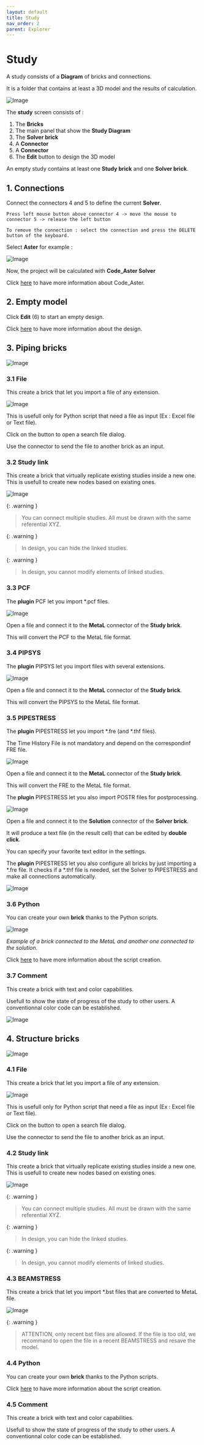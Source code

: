```yaml
---
layout: default
title: Study
nav_order: 2
parent: Explorer
---
```


# Study

A study consists of a **Diagram** of bricks and connections.

It is a folder that contains at least a 3D model and the results of calculation.

![Image](../Images/Study1.jpg)

The **study** screen consists of :

1. The **Bricks**
2. The main panel that show the **Study Diagram**
3. The **Solver brick**
4. A **Connector**
5. A **Connector**
6. The **Edit** button to design the 3D model

An empty study contains at least one **Study brick** and one **Solver brick**.
## 1. Connections

Connect the connectors 4 and 5 to define the current **Solver**. 

    Press left mouse button above connector 4 -> move the mouse to connector 5 -> release the left button

    To remove the connection : select the connection and press the DELETE button of the keyboard.

Select **Aster** for example :

![Image](../Images/Study2.jpg)

Now, the project will be calculated with **Code_Aster Solver**

Click [here](https://documentation.metapiping.com/Analysis/Solver.html) to have more information about Code_Aster.

## 2. Empty model

Click **Edit** (6) to start an empty design.

Click [here](https://documentation.metapiping.com/Design/index.html) to have more information about the design.

## 3. Piping bricks

![Image](../Images/Study1A.jpg)
### 3.1 File

This create a brick that let you import a file of any extension.

![Image](../Images/Study3.jpg)

This is usefull only for Python script that need a file as input (Ex : Excel file or Text file).

Click on the button to open a search file dialog.

Use the connector to send the file to another brick as an input.

### 3.2 Study link

This create a brick that virtually replicate existing studies inside a new one. This is usefull to create new nodes based on existing ones.

![Image](../Images/Study10.jpg)

{: .warning }
>You can connect multiple studies. All must be drawn with the same referential XYZ.

{: .warning }
>In design, you can hide the linked studies.

{: .warning }
>In design, you cannot modify elements of linked studies.

### 3.3 PCF

The **plugin** PCF let you import *.pcf files.

![Image](../Images/Study4.jpg)

Open a file and connect it to the **MetaL** connector of the **Study brick**.

This will convert the PCF to the MetaL file format.

### 3.4 PIPSYS

The **plugin** PIPSYS let you import files with several extensions.

![Image](../Images/Study5.jpg)

Open a file and connect it to the **MetaL** connector of the **Study brick**.

This will convert the PIPSYS to the MetaL file format.

### 3.5 PIPESTRESS

The **plugin** PIPESTRESS let you import *.fre (and *.thf files).

The Time History File is not mandatory and depend on the correspondinf FRE file.

![Image](../Images/Study6.jpg)

Open a file and connect it to the **MetaL** connector of the **Study brick**.

This will convert the FRE to the MetaL file format.

The **plugin** PIPESTRESS let you also import POSTR files for postprocessing.

![Image](../Images/Study7.jpg)

Open a file and connect it to the **Solution** connector of the **Solver brick**.

It will produce a text file (in the result cell) that can be edited by **double click**.

You can specify your favorite text editor in the settings.

The **plugin** PIPESTRESS let you also configure all bricks by just importing a *.fre file. It checks if a *.thf file is needed, set the Solver to PIPESTRESS and make all connections automatically.

![Image](../Images/Study8.jpg)

### 3.6 Python

You can create your own **brick** thanks to the Python scripts.

![Image](../Images/PythonStudy2.jpg)

*Example of a brick connected to the MetaL and another one connected to the solution.*

Click [here](https://documentation.metapiping.com/Python/index.html) to have more information about the script creation.

### 3.7 Comment

This create a brick with text and color capabilities.

Usefull to show the state of progress of the study to other users. A conventionnal color code can be established.

![Image](../Images/Study9.jpg)

## 4. Structure bricks

![Image](../Images/Study1B.jpg)
### 4.1 File

This create a brick that let you import a file of any extension.

![Image](../Images/Study3.jpg)

This is usefull only for Python script that need a file as input (Ex : Excel file or Text file).

Click on the button to open a search file dialog.

Use the connector to send the file to another brick as an input.

### 4.2 Study link

This create a brick that virtually replicate existing studies inside a new one. This is usefull to create new nodes based on existing ones.

![Image](../Images/Study10.jpg)

{: .warning }
>You can connect multiple studies. All must be drawn with the same referential XYZ.

{: .warning }
>In design, you can hide the linked studies.

{: .warning }
>In design, you cannot modify elements of linked studies.

### 4.3 BEAMSTRESS

This create a brick that let you import *.bst files that are converted to MetaL file.

![Image](../Images/Study11.jpg)

{: .warning }
>ATTENTION, only recent bst files are allowed. If the file is too old, we recommand to open the file in a recent BEAMSTRESS and resave the model.

### 4.4 Python

You can create your own **brick** thanks to the Python scripts.

Click [here](https://documentation.metapiping.com/Python/index.html) to have more information about the script creation.

### 4.5 Comment

This create a brick with text and color capabilities.

Usefull to show the state of progress of the study to other users. A conventionnal color code can be established.

